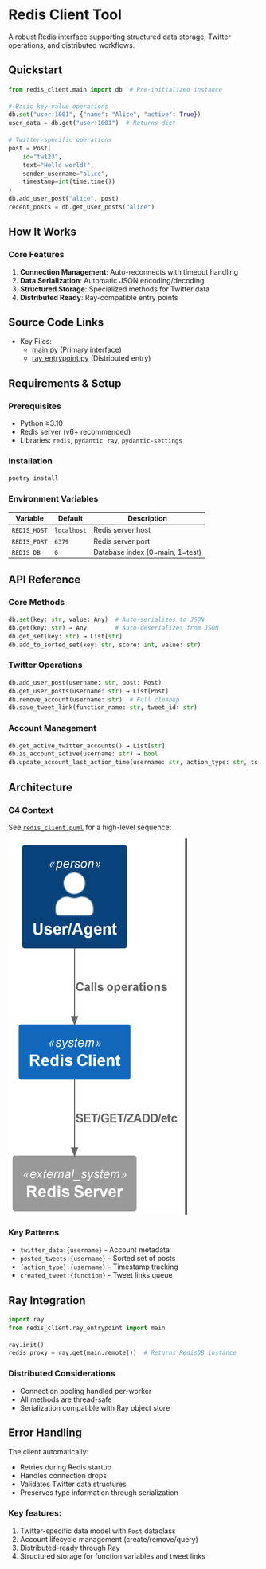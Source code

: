 # Redis Client Tool

A robust Redis interface supporting structured data storage, Twitter operations, and distributed workflows.

## Quickstart

```python
from redis_client.main import db  # Pre-initialized instance

# Basic key-value operations
db.set("user:1001", {"name": "Alice", "active": True})
user_data = db.get("user:1001")  # Returns dict

# Twitter-specific operations
post = Post(
    id="tw123",
    text="Hello world!",
    sender_username="alice",
    timestamp=int(time.time())
)
db.add_user_post("alice", post)
recent_posts = db.get_user_posts("alice")
```

## How It Works

### Core Features
1. **Connection Management**: Auto-reconnects with timeout handling
2. **Data Serialization**: Automatic JSON encoding/decoding
3. **Structured Storage**: Specialized methods for Twitter data
4. **Distributed Ready**: Ray-compatible entry points

## Source Code Links
- Key Files:
  - [main.py](https://github.com/prxs-ai/praxis-tool-examples/blob/main/tools/redis_client/src/redis_client/main.py) (Primary interface)
  - [ray_entrypoint.py](https://github.com/prxs-ai/praxis-tool-examples/blob/main/tools/redis_client/src/redis_client/ray_entrypoint.py) (Distributed entry)

## Requirements & Setup

### Prerequisites
- Python ≥3.10
- Redis server (v6+ recommended)
- Libraries: `redis`, `pydantic`, `ray`, `pydantic-settings`

### Installation
```bash
poetry install
```

### Environment Variables
| Variable | Default | Description |
|----------|---------|-------------|
| `REDIS_HOST` | `localhost` | Redis server host |
| `REDIS_PORT` | `6379` | Redis server port |
| `REDIS_DB` | `0` | Database index (0=main, 1=test) |

## API Reference

### Core Methods
```python
db.set(key: str, value: Any)  # Auto-serializes to JSON
db.get(key: str) → Any        # Auto-deserializes from JSON
db.get_set(key: str) → List[str]
db.add_to_sorted_set(key: str, score: int, value: str)
```

### Twitter Operations
```python
db.add_user_post(username: str, post: Post)
db.get_user_posts(username: str) → List[Post]
db.remove_account(username: str)  # Full cleanup
db.save_tweet_link(function_name: str, tweet_id: str)
```

### Account Management
```python
db.get_active_twitter_accounts() → List[str]
db.is_account_active(username: str) → bool
db.update_account_last_action_time(username: str, action_type: str, ts: float)
```

## Architecture

### C4 Context
See [`redis_client.puml`](./images/diagrams/redis_client/redis_client.puml) for a high-level sequence:

![redis_client.png](./images/diagrams/redis_client/redis_client.png)


### Key Patterns
- `twitter_data:{username}` - Account metadata
- `posted_tweets:{username}` - Sorted set of posts
- `{action_type}:{username}` - Timestamp tracking
- `created_tweet:{function}` - Tweet links queue

## Ray Integration

```python
import ray
from redis_client.ray_entrypoint import main

ray.init()
redis_proxy = ray.get(main.remote())  # Returns RedisDB instance
```

### Distributed Considerations
- Connection pooling handled per-worker
- All methods are thread-safe
- Serialization compatible with Ray object store

## Error Handling

The client automatically:
- Retries during Redis startup
- Handles connection drops
- Validates Twitter data structures
- Preserves type information through serialization

### Key features:
1. Twitter-specific data model with `Post` dataclass
2. Account lifecycle management (create/remove/query)
3. Distributed-ready through Ray
4. Structured storage for function variables and tweet links
